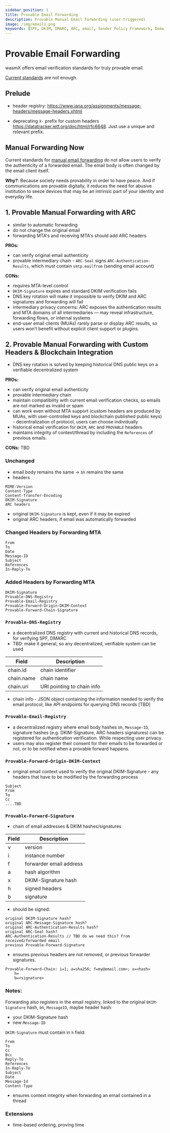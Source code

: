 ```yaml
---
sidebar_position: 1
title: Provable Email Forwarding
description: Provable Manual Email Forwarding (user-triggered)
image: /img/email1.png
keywords: [SPF, DKIM, DMARC, ARC, email, Sender Policy Framework, DomainKeys Identified Mail, Domain based Message Authentication, Authenticated Received Chain, cryptography, forwarding, email forwarding]
---
```


# Provable Email Forwarding

wasmX offers email verification standards for truly provable email.

[Current standards](./email.md) are not enough.

## Prelude

* header registry:
https://www.iana.org/assignments/message-headers/message-headers.xhtml

* deprecating `X-` prefix for custom headers https://datatracker.ietf.org/doc/html/rfc6648. Just use a unique and relevant prefix.

## Manual Forwarding Now

Current standards for [manual email forwarding](./email#manual-forwarding) do not allow users to verify the authenticity of a forwarded email. The email body is often changed by the email client itself.

**Why?**: Because society needs provability in order to have peace. And if communications are provable digitally, it reduces the need for abusive institution to seeze devices that may be an intrinsic part of your identity and everyday life.

## 1. Provable Manual Forwarding with ARC

* similar to automatic forwarding
* do not change the original email
* forwarding MTA's and receiving MTA's should add ARC headers

**PROs:**
* can verify original email authenticity
* provable intermediary chain - `ARC-Seal` signs `ARC-Authentication-Results`, which must contain `smtp.mailfrom` (sending email account)

**CONs:**
* requires MTA-level control
* `DKIM-Signature` expires and standard DKIM verification fails
* DNS key rotation will make it impossible to verify DKIM and ARC signatures and forwarding will fail
* intermediary privacy concerns: ARC exposes the authentication results and MTA domains of all intermediaries — may reveal infrastructure, forwarding flows, or internal systems
* end-user email clients (MUAs) rarely parse or display ARC results, so users won’t benefit without explicit client support or plugins.

## 2. Provable Manual Forwarding with Custom Headers & Blockchain Integration

* DNS key rotation is solved by keeping historical DNS public keys on a verifiable decentralized system

**PROs:**
* can verify original email authenticity
* provable intermediary chain
* maintain compatibility with current email verification checks, so emails are not marked as invalid or spam
* can work even without MTA support (custom headers are produced by MUAs, with user-controlled keys and blockchain published public keys) - decentralization of protocol, users can choose individually
* historical email verification for `DKIM`, `ARC` and `PROVABLE` headers
* maintains integrity of context/thread by including the `References` of previous emails.

**CONs:**
TBD

### Unchanged

* email body remains the same -> `bh` remains the same
* headers

```
MIME-Version
Content-Type
Content-Transfer-Encoding
DKIM-Signature
ARC headers
```

* original `DKIM-Signature` is kept, even if it may be expired
* original ARC headers, if email was automatically forwarded

### Changed Headers by Forwarding MTA

```
From
To
Date
Message-ID
Subject
References
In-Reply-To
```

### Added Headers by Forwarding MTA

```
DKIM-Signature
Provable-DNS-Registry
Provable-Email-Registry
Provable-Forward-Origin-DKIM-Context
Provable-Forward-Chain-Signature
```

### `Provable-DNS-Registry`

* a decentralized DNS registry with current and historical DNS records, for verifying SPF, DMARC
* TBD: make it general, so any decentralized, verifiable system can be used

| Field | Description |
| ----- | ----------- |
| chain.id | chain identifier |
| chain.name | chain name |
| chain.uri | URI pointing to chain info |

* chain info - JSON object containing the information needed to verify the email protocol, like API endpoints for querying DNS records [TBD]

### `Provable-Email-Registry`

* a decentralized registry where email body hashes `bh`, `Message-ID`, signature hashes (e.g. DKIM-Signature, ARC headers signatures) can be registered for authentication verification. While respecting user privacy.
* users may also register their consent for their emails to be forwarded or not, or to be notified when a provable forward happens.

### `Provable-Forward-Origin-DKIM-Context`

* original email context used to verify the original DKIM-Signature - any headers that have to be modified by the forwarding process

```
Subject
From
To
Cc
....TBD
```

### `Provable-Forward-Signature`

* chain of email addresses & DKIM hashes/signatures

| Field | Description |
| ----- | ----------- |
| v | version |
| i | instance number |
| f | forwarder email address |
| a | hash algorithm |
| x | DKIM-Signature hash |
| h | signed headers |
| b | signature |

* should be signed:

```
original DKIM-Signature hash?
original ARC-Message-Signature hash?
original ARC-Authentication-Results hash?
original ARC-Seal hash?
ARC-Authentication-Results // TBD do we need this? from received/forwarded email
previous Provable-Forward-Signature
```

* ensures previous headers are not removed, or previous forwarder signatures.

```
Provable-Forward-Chain: i=1; a=sha256; f=my@email.com>; x=<hash>
    h=
    b=<signature>
```

### Notes:

Forwarding also registers in the email registry, linked to the original `DKIM-Signature` hash, `bh`, `MessageID`, maybe header hash:
* your DKIM-Signature hash
* new `Message-ID`

`DKIM-Signature` must contain in `h` field:
```
From
To
Cc
Bcc
Reply-To
References
In-Reply-To
Subject
Date
Message-Id
Content-Type
```

* ensures context integrity when forwarding an email contained in a thread

### Extensions

* time-based ordering, proving time


